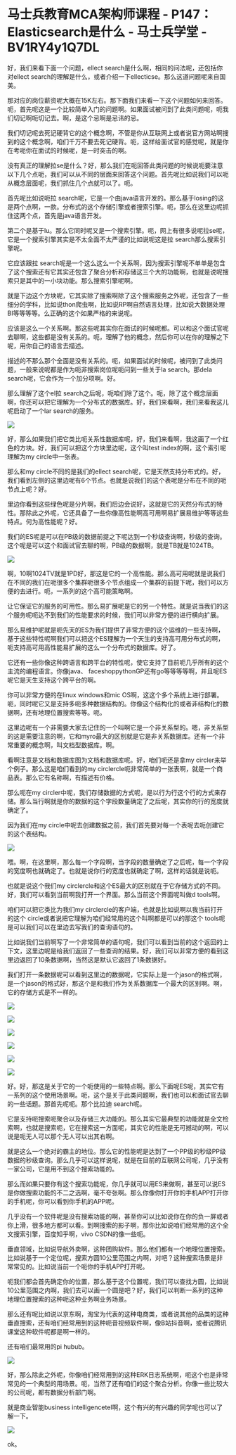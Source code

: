 # 马士兵教育MCA架构师课程 - P147：Elasticsearch是什么 - 马士兵学堂 - BV1RY4y1Q7DL

好，我们来看下面一个问题，ellect search是什么啊，相同的问法呢，还包括你对ellect search的理解是什么，或者介绍一下ellecticse。那么这道问题呢来自国美。

那对应的岗位薪资呢大概在15K左右。那下面我们来看一下这个问题如何来回答。呃，首先呢这是一个比较简单入门的问题啊。如果面试被问到了此类问题呢，呃我们切记啊呃切记去。啊，是这个忌啊是忌讳的忌。

我们切记呢去死记硬背它的这个概念啊，不管是你从互联网上或者说官方网站啊搜到的这个概念啊，咱们千万不要去死记硬背。呃，这样给面试官的感觉呢，就是你在考呃你在面试的时候呢，是一时突击的啊。

没有真正的理解拉se是什么？好，那么我们在呃回答此类问题的时候说呃要注意以下几个点呃，我们可以从不同的层面来回答这个问题。首先呢比如说我们可以呃从概念层面呢，我们抓住几个点就可以了。呃。

首先呢比如说呃拉 search呢，它是一个由java语言开发的。那么基于losing的这是两个点啊，一款。分布式的这个存储引擎或者搜索引擎。呃，那么在这里边呢抓住这两个点，首先是java语言开发。

第二个是基于lu。那么它同时呢又是一个搜索引擎。呃，网上有很多说呢拉se呢，它是一个搜索引擎其实是不太全面不太严谨的比如说呢这是拉 search那么搜索引擎呢。

它应该跟拉 search呢是一个这么这么一个关系啊，因为搜索引擎呢不单单是包含了这个搜索还有它其实还包含了聚合分析和存储这三个大的功能啊，也就是说呢搜索只是其中的一小块功能。那么搜索引擎呢啊。

就是下边这个方块呢，它其实除了搜索啊除了这个搜索服务之外呢，还包含了一些细分的学科，比如说thon爬虫啊，比如说RP啊自然语言处理，比如说大数据处理BI等等等等。么正确的这个如果严格的来说呢。

应该是这么一个关系啊。那这些呢其实你在面试的时候呢都。可以和这个面试官呢去聊啊，这些都是没有关系的。呃，理解了他的概念，然后你可以在你的理解之下呢，用你自己的语言去描述。

描述的不那么那个全面是没有关系的。呃，如果面试的时候呢，被问到了此类问题，一般来说呢都是作为呃非搜索岗位呢呃问到一些关于la search。那dela search呢，它会作为一个加分项啊。好。

那么理解了这个el拉 search之后呢，呃咱们除了这个。呃，除了这个概念层面啊，你还可以把它理解为一个分布式的数据库。好，我们来看啊，我们来看我这儿呢启动了一个lar search的服务。



![](img/2ca76afac0a8e34193a8ecc97dbfa89b_1.png)

好，那么如果我们把它类比呃关系性数据库呢，好，我们来看啊，我这画了一个红色的方块。好，我们可以把这个方块里边呢，这个叫test index的啊，这个索引呢理解为my circle中一张表。

那么和my circle不同的是我们的ellect search呢，它是天然支持分布式的。好，我们看到左侧的这里边呢有6个节点。也就是说我们的这个表呢是分布在不同的呃节点上呢？好。

里边你看到这些绿色呢是分片啊，我们后边会说好，这就是它的天然分布式的特性。那除此之外呢，它还具备了一些你像高性能啊高可用啊易扩展易维护等等这些特点。何为高性能呢？好。

我们的ES呢是可以在PB级的数据前提之下呢达到一个秒级查询啊，秒级的查询。这个呢是可以这个和面试官去聊的啊，PB级的数据啊，就是TB就是1024TB。



![](img/2ca76afac0a8e34193a8ecc97dbfa89b_3.png)

啊，10啊1024TV就是1PD好，那这是它的一个高性能。那么高可用呢就是说我们在不同的我们在呃很多个集群呃很多个节点组成一个集群的前提下呢，我们可以方便的去进行。呃，一系列的这个高可能策略啊。

让它保证它的服务的可用性。那么易扩展呢是它的另一个特性。就是说当我们的这个服务呢呃达不到我们的性能要求的时候，我们可以非常方便的进行横向扩展。

那么易维护呢就是呃先天的ES为我们提供了非常方便的这个运维的一些支持啊，基于这些特性呢啊我们可以把这个ES理解为一个天生的支持高可用分布式的啊，呃支持高可用高性能易扩展的这么一个分布式的数据库。好了。

它还有一些你像这种跨语言和跨平台的特性呢，使它支持了目前呃几乎所有的这个主流的编程语言。你像java、 faceshoppythonGP还有go等等等等啊，并且呢ES呢它是天生支持这个跨平台的啊。

你可以非常方便的在linux windows和mic OS啊，这这个多个系统上进行部署。呃，同时呢它又是支持多呃多种数据结构的。你像这个结构化的或者非结构化的数据啊，还有地理位置搜索等等。呃。

这里边呢有一个非需要大家去记住的一个叫啊它是一个非关系型的。嗯，非关系型的这是需要注意的啊，它和myro最大的区别就是它是非关系数据库。还有一个非常重要的概念啊，叫文档型数据库。啊。

看啊注意是文档和数据库图为文档和数据库呢。好，咱们呃还是拿my circler来举个例子。那么这是咱们看到的my circlercle呃非常简单的一张表啊，就是一个商品表。那么它有名称啊，有描述有价格。

那么呃在my circler中呢，我们存储数据的方式呢，是以行为行这个行的方式来存储。那么当行啊就是你的数据的这个字段数量确定了之后呢，其实你的行的宽度就确定了。

因为我们在my circle中呢去创建数据之前，我们首先要对每一个表呢去呃创建它的这个表结构。

![](img/2ca76afac0a8e34193a8ecc97dbfa89b_5.png)

喂。啊，在这里啊，那么每一个字段啊，当字段的数量确定了之后呢，每一个字段的宽度啊也就确定了。也就是说你行的宽度也就确定了啊，这样的话就是说呃。

也就是说这个我们my circlercle和这个ES最大的区别就在于它存储方式的不同。好，我们可以看到当前啊我打开一个界面。那么当前这个界面呢叫做d tools啊。

咱们可以把它类比为我们my circlercle的客户端，也就是比如说啊以我当前打开的这个 circle或者说把它理解为咱们经常用的这个叫啊都是可以的那这个 tools呢是可以我们可以在里边去写我们的查询语句的。

比如说我们当前啊写了一个非常简单的语句呢，我们可以看到当前的这个返回的上下文，这里边呢是给我们返回了一些查询的结果。好，我们可以非常方便的看到这里边返回了10条数据啊，当然这是默认它返回了1条数据好。

我们打开一条数据呢可以看到这里边的数据呢，它实际上是一个jason的格式啊，是一个jason的格式好，那这个是和我们作为关系数据库一个最大的区别啊。啊，它的存储方式是不一样的。



![](img/2ca76afac0a8e34193a8ecc97dbfa89b_7.png)

![](img/2ca76afac0a8e34193a8ecc97dbfa89b_8.png)

![](img/2ca76afac0a8e34193a8ecc97dbfa89b_9.png)

![](img/2ca76afac0a8e34193a8ecc97dbfa89b_10.png)

![](img/2ca76afac0a8e34193a8ecc97dbfa89b_11.png)

![](img/2ca76afac0a8e34193a8ecc97dbfa89b_12.png)

好。好，那这是关于它的一个呃使用的一些特点啊。那么下面呢ES呢，其实它有一系列的这个使用场景啊。呃，这个是关于此类问题啊，我们也可以和面试官去聊的一些话题。那首先呢呃。那个比拉迪 search呢。

它是支持呃搜索呃聚合以及存储三大功能的。那么其实它最典型的功能就是全文检索啊，也就是搜索呃，它在搜索这一方面呢，其实它的性能是无可撼动的啊，可以说是呃无人可以那个无人可以出其右啊。

就是这么一个绝对的霸主的地位。那么它的性能呢是达到了一个PP级的秒级PP级数据的秒级查询。那么几乎可以这样说呢，就是在目前的互联网公司呢，几乎没有一家公司，它是用不到这个搜索功能的。

那么而如果只要你有这个搜索功能呢，你几乎就可以用ES来做啊，甚至可以说ES是你做搜索功能的不二之选啊，毫不夸张啊。那么你像你打开你的手机APP打开你的手机呢，你可以看到你手机的APP呢。

几乎没有一个软件呢是没有搜索功能的啊，甚至你可以比如说你在你的负一屏或者你上滑，很多地方都可以看。到啊搜索的影子啊，那你比如说咱们经常用的这个全文搜索引擎，百度知乎啊，vivo CSDN的像一些呃。

垂直领域，比如说导航外卖啊，这种团购软件。那么他们都有一个地理位置搜索。比如说基于一个定位呢，搜索方圆10公里范围之内啊，对吧？这种搜索场景是非常常见的。比如说当前一个呃你的手机APP打开呢。

呃我们都会首先确定你的位置，那么基于这个位置呢，我们可以查找方圆，比如说10公里范围之内啊，我们去可以画一个圆是吧？好，我们可以判断一系列的这种地理位置搜索的这种呃这种业务啊业务场景。

那么还有呢比如说以京东啊，淘宝为代表的这种电商类，或者说其他的品类的这种垂直搜索，还有咱们经常用到的这种呃音视频软件啊，像B站抖音啊，或者说腾讯课堂这种软件呢都是啊一样的。

还有咱们最常用的pi hubub。

![](img/2ca76afac0a8e34193a8ecc97dbfa89b_14.png)

好，那么除此之外呢，你像咱们经常用到的这种ERK日志系统啊，呃这个也是非常常见的一个典型的用场景。呃，当然了还有咱们的这个聚合分析。你像一些比较大的公司呢，都有数据分析部门啊。

就是商业智能business intelligencetel啊，这个有兴的有兴趣的同学呢也可以了解一下。



![](img/2ca76afac0a8e34193a8ecc97dbfa89b_16.png)

ok。